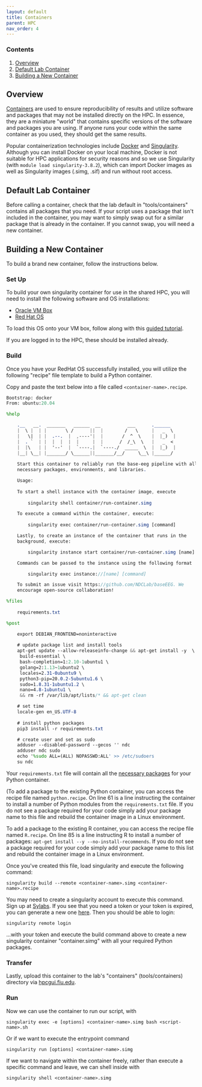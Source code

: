 ```yaml
---
layout: default
title: Containers
parent: HPC
nav_order: 4
---
```


### Contents
1. [Overview](#overview)
2. [Default Lab Container](#default-lab-container)
3. [Building a New Container](#building-a-new-container)


## Overview
[Containers](https://www.ibm.com/topics/containerization) are used to ensure reproducibility of results and utilize software and packages that may not be installed directly on the HPC. In essence, they are a miniature "world" that contains specific versions of the software and packages you are using. If anyone runs your code within the same container as you used, they should get the same results.

Popular containerization technologies include [Docker](https://docs.docker.com/get-started/overview/) and [Singularity](https://docs.sylabs.io/guides/latest/user-guide/). Although you can install Docker on your local machine, Docker is not suitable for HPC applications for security reasons and so we use Singularity (with `module load singularity-3.8.2`), which can import Docker images as well as Singularity images (.simg, .sif) and run without root access.

## Default Lab Container
Before calling a container, check that the lab default in "tools/containers" contains all packages that you need. If your script uses a package that isn't included in the container, you may want to simply swap out for a similar package that is already in the container. If you cannot swap, you will need a new container.

## Building a New Container
To build a brand new container, follow the instructions below.

### Set Up

To build your own singularity container for use in the shared HPC, you will need to install the following software and OS installations:

* [Oracle VM Box](https://www.virtualbox.org/wiki/Downloads)
* [Red Hat OS](https://developers.redhat.com/products/rhel/download)

To load this OS onto your VM box, follow along with this [guided tutorial](https://www.youtube.com/watch?v=hE2eOLx0gNU).

If you are logged in to the HPC, these should be installed already.

### Build

Once you have your RedHat OS successfully installed, you will utilize the following "recipe" file template to build a Python container.

Copy and paste the text below into a file called `<container-name>.recipe`.

```sass
Bootstrap: docker
From: ubuntu:20.04

%help

	.__   __.  _______   ______  __          ___      .______   
	|  \ |  | |       \ /      ||  |        /   \     |   _  \  
	|   \|  | |  .--.  |  ,----'|  |       /  ^  \    |  |_)  | 
	|  . `  | |  |  |  |  |     |  |      /  /_\  \   |   _  <  
	|  |\   | |  '--'  |  `----.|  `----./  _____  \  |  |_)  | 
	|__| \__| |_______/ \______||_______/__/     \__\ |______/  
                                                            
	Start this container to reliably run the base-eeg pipeline with all
	necessary packages, environments, and libraries. 

	Usage:
	
	To start a shell instance with the container image, execute
		
		singularity shell container/run-container.simg

	To execute a command within the container, execute:
		
		singularity exec container/run-container.simg [command]

	Lastly, to create an instance of the container that runs in the 
	background, execute:

		singularity instance start container/run-container.simg [name]

	Commands can be passed to the instance using the following format

		singularity exec instance://[name] [command]

	To submit an issue visit https://github.com/NDCLab/baseEEG. We 
	encourage open-source collaboration!

%files
	
	requirements.txt

%post

	export DEBIAN_FRONTEND=noninteractive
	
	# update package list and install tools
	apt-get update --allow-releaseinfo-change && apt-get install -y  \
 	 build-essential \
 	 bash-completion=1:2.10-1ubuntu1 \
 	 golang=2:1.13~1ubuntu2 \
 	 locales=2.31-0ubuntu9 \
 	 python3-pip=20.0.2-5ubuntu1.6 \
 	 sudo=1.8.31-1ubuntu1.2 \
 	 nano=4.8-1ubuntu1 \
	 && rm -rf /var/lib/apt/lists/* && apt-get clean

	# set time
	locale-gen en_US.UTF-8
	
	# install python packages
	pip3 install -r requirements.txt

	# create user and set as sudo
	adduser --disabled-password --gecos '' ndc
	adduser ndc sudo
	echo '%sudo ALL=(ALL) NOPASSWD:ALL' >> /etc/sudoers
	su ndc

```

Your `requirements.txt` file will contain all the [necessary packages](https://learnpython.com/blog/python-requirements-file/) for your Python container.

(To add a package to the existing Python container, you can access the recipe file named `python.recipe`. On line 61 is a line instructing the container to install a number of Python modules from the `requirements.txt` file. If you do not see a package required for your code simply add your package name to this file and rebuild the container image in a Linux environment.

To add a package to the existing R container, you can access the recipe file named `R.recipe`. On line 85 is a line instructing R to install a number of packages: `apt-get install --y --no-install-recommends`. If you do not see a package required for your code simply add your package name to this list and rebuild the container image in a Linux environment.

Once you've created this file, load singularity and execute the following command:

```
singularity build --remote <container-name>.simg <container-name>.recipe 
```

You may need to create a singularity account to execute this command. Sign up at [Sylabs](https://cloud.sylabs.io). If you see that you need a token or your token is expired, you can generate a new one [here](https://cloud.sylabs.io/auth/tokens). Then you should be able to login:
```
singularity remote login
```
...with your token and execute the build command above to create a new singularity container "container.simg" with all your required Python packages.

### Transfer

Lastly, upload this container to the lab's "containers" (tools/containers) directory via [hpcgui.fiu.edu](hpcgui.fiu.edu).

### Run

Now we can use the container to run our script, with

`singularity exec -e [options] <container-name>.simg bash <script-name>.sh`

Or if we want to execute the entrypoint command

`singularity run [options] <container-name>.simg`

If we want to navigate within the container freely, rather than execute a specific command and leave, we can shell inside with

`singularity shell <container-name>.simg`
